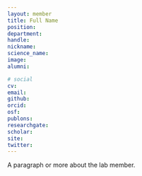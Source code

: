 ```yaml
---
layout: member
title: Full Name
position:
department:
handle:
nickname:
science_name:
image:
alumni:

# social
cv:
email:
github:
orcid:
osf:
publons:
researchgate:
scholar:
site:
twitter:
---
```

A paragraph or more about the lab member.
